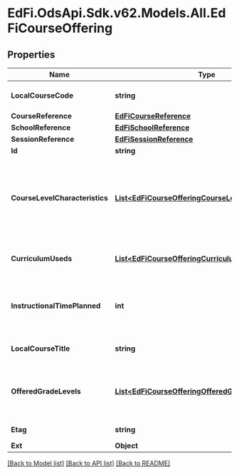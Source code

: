# EdFi.OdsApi.Sdk.v62.Models.All.EdFiCourseOffering

## Properties

Name | Type | Description | Notes
------------ | ------------- | ------------- | -------------
**LocalCourseCode** | **string** | The local code assigned by the School that identifies the course offering provided for the instruction of students. | 
**CourseReference** | [**EdFiCourseReference**](EdFiCourseReference.md) |  | 
**SchoolReference** | [**EdFiSchoolReference**](EdFiSchoolReference.md) |  | 
**SessionReference** | [**EdFiSessionReference**](EdFiSessionReference.md) |  | 
**Id** | **string** |  | [optional] 
**CourseLevelCharacteristics** | [**List&lt;EdFiCourseOfferingCourseLevelCharacteristic&gt;**](EdFiCourseOfferingCourseLevelCharacteristic.md) | An unordered collection of courseOfferingCourseLevelCharacteristics. The type of specific program or designation with which the course offering is associated (e.g., AP, IB, Dual Credit, CTE). This collection should only be populated if it differs from the course level characteristics identified at the course level. | [optional] 
**CurriculumUseds** | [**List&lt;EdFiCourseOfferingCurriculumUsed&gt;**](EdFiCourseOfferingCurriculumUsed.md) | An unordered collection of courseOfferingCurriculumUseds. The type of curriculum used in an early learning classroom or group. | [optional] 
**InstructionalTimePlanned** | **int** | The planned total number of clock minutes of instruction for this course offering. Generally, this should be at least as many minutes as is required for completion by the related state- or district-defined course. | [optional] 
**LocalCourseTitle** | **string** | The descriptive name given to a course of study offered in the school, if different from the course title. | [optional] 
**OfferedGradeLevels** | [**List&lt;EdFiCourseOfferingOfferedGradeLevel&gt;**](EdFiCourseOfferingOfferedGradeLevel.md) | An unordered collection of courseOfferingOfferedGradeLevels. The grade levels in which the course is offered. This collection should only be populated if it differs from the offered grade levels identified at the course level. | [optional] 
**Etag** | **string** | A unique system-generated value that identifies the version of the resource. | [optional] 
**Ext** | **Object** | Extensions to the CourseOffering entity. | [optional] 

[[Back to Model list]](../../README.md#documentation-for-models) [[Back to API list]](../../README.md#documentation-for-api-endpoints) [[Back to README]](../../README.md)


